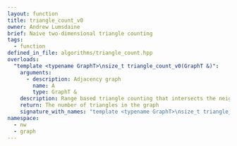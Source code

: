 ```yaml
---
layout: function
title: triangle_count_v0
owner: Andrew Lumsdaine
brief: Naive two-dimensional triangle counting
tags:
  - function
defined_in_file: algorithms/triangle_count.hpp
overloads:
  "template <typename GraphT>\nsize_t triangle_count_v0(GraphT &)":
    arguments:
      - description: Adjacency graph
        name: A
        type: GraphT &
    description: Range based triangle counting that intersects the neighborhoods of two neighborhoods. Performs more work than necessary by intersecting the entire neighbor range of each vertex.
    return: The number of triangles in the graph
    signature_with_names: "template <typename GraphT>\nsize_t triangle_count_v0(GraphT & A)"
namespace:
  - nw
  - graph
---
```

